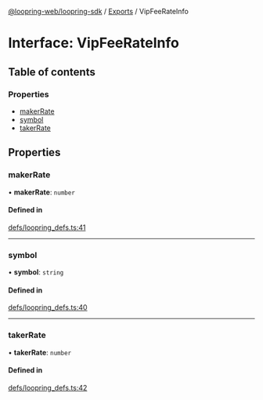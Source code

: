 [@loopring-web/loopring-sdk](../README.md) / [Exports](../modules.md) / VipFeeRateInfo

# Interface: VipFeeRateInfo

## Table of contents

### Properties

- [makerRate](VipFeeRateInfo.md#makerrate)
- [symbol](VipFeeRateInfo.md#symbol)
- [takerRate](VipFeeRateInfo.md#takerrate)

## Properties

### makerRate

• **makerRate**: `number`

#### Defined in

[defs/loopring_defs.ts:41](https://github.com/Loopring/loopring_sdk/blob/fd60be9/src/defs/loopring_defs.ts#L41)

___

### symbol

• **symbol**: `string`

#### Defined in

[defs/loopring_defs.ts:40](https://github.com/Loopring/loopring_sdk/blob/fd60be9/src/defs/loopring_defs.ts#L40)

___

### takerRate

• **takerRate**: `number`

#### Defined in

[defs/loopring_defs.ts:42](https://github.com/Loopring/loopring_sdk/blob/fd60be9/src/defs/loopring_defs.ts#L42)
